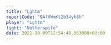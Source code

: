 ```yaml
---
title: "Lghtm"
reportCode: "9AfVWmKt2b34yk8h"
player: "Lghtm"
fight: "Netherspite"
date: 2021-10-09T12:54:48.063000+00:00
---
```

